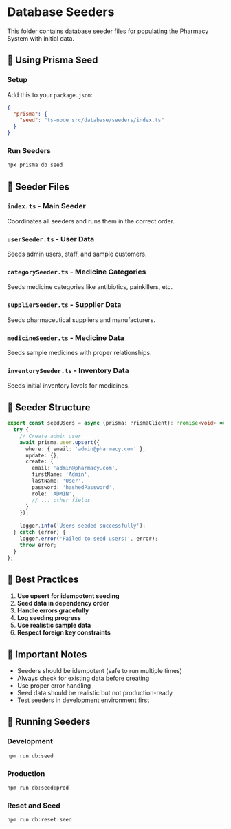 # Database Seeders

This folder contains database seeder files for populating the Pharmacy System with initial data.

## 🚀 Using Prisma Seed

### Setup
Add this to your `package.json`:
```json
{
  "prisma": {
    "seed": "ts-node src/database/seeders/index.ts"
  }
}
```

### Run Seeders
```bash
npx prisma db seed
```

## 📁 Seeder Files

### `index.ts` - Main Seeder
Coordinates all seeders and runs them in the correct order.

### `userSeeder.ts` - User Data
Seeds admin users, staff, and sample customers.

### `categorySeeder.ts` - Medicine Categories
Seeds medicine categories like antibiotics, painkillers, etc.

### `supplierSeeder.ts` - Supplier Data
Seeds pharmaceutical suppliers and manufacturers.

### `medicineSeeder.ts` - Medicine Data
Seeds sample medicines with proper relationships.

### `inventorySeeder.ts` - Inventory Data
Seeds initial inventory levels for medicines.

## 🔧 Seeder Structure

```typescript
export const seedUsers = async (prisma: PrismaClient): Promise<void> => {
  try {
    // Create admin user
    await prisma.user.upsert({
      where: { email: 'admin@pharmacy.com' },
      update: {},
      create: {
        email: 'admin@pharmacy.com',
        firstName: 'Admin',
        lastName: 'User',
        password: 'hashedPassword',
        role: 'ADMIN',
        // ... other fields
      }
    });
    
    logger.info('Users seeded successfully');
  } catch (error) {
    logger.error('Failed to seed users:', error);
    throw error;
  }
};
```

## 📝 Best Practices

1. **Use upsert for idempotent seeding**
2. **Seed data in dependency order**
3. **Handle errors gracefully**
4. **Log seeding progress**
5. **Use realistic sample data**
6. **Respect foreign key constraints**

## 🚨 Important Notes

- Seeders should be idempotent (safe to run multiple times)
- Always check for existing data before creating
- Use proper error handling
- Seed data should be realistic but not production-ready
- Test seeders in development environment first

## 🔄 Running Seeders

### Development
```bash
npm run db:seed
```

### Production
```bash
npm run db:seed:prod
```

### Reset and Seed
```bash
npm run db:reset:seed
```
